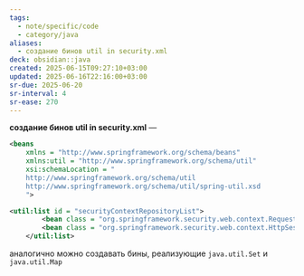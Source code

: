 ```yaml
---
tags:
  - note/specific/code
  - category/java
aliases:
  - создание бинов util in security.xml
deck: obsidian::java
created: 2025-06-15T09:27:10+03:00
updated: 2025-06-16T22:16:00+03:00
sr-due: 2025-06-20
sr-interval: 4
sr-ease: 270
---
```


**создание бинов util in security.xml**
—
```xml
<beans
	xmlns = "http://www.springframework.org/schema/beans"
	xmlns:util = "http://www.springframework.org/schema/util"
	xsi:schemaLocation = "    
    http://www.springframework.org/schema/util
    http://www.springframework.org/schema/util/spring-util.xsd 
    ">

<util:list id = "securityContextRepositoryList">
        <bean class = "org.springframework.security.web.context.RequestAttributeSecurityContextRepository" />
        <bean class = "org.springframework.security.web.context.HttpSessionSecurityContextRepository" />
    </util:list>
```

аналогично можно создавать бины, реализующие `java.util.Set` и `java.util.Map`
